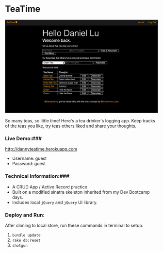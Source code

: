 # TeaTime

![Teatime Screenshot](https://raw.githubusercontent.com/dandydanny/tea_time/master/teatime_screenshot.png "Teatime screenshot")

So many teas, so little time! Here's a tea drinker's logging app. Keep tracks of the teas you like, try teas others liked and share your thoughts.

### Live Demo:### 
http://dannyteatime.herokuapp.com
* Username: guest
* Password: guest

### Technical Information:###
* A CRUD App / Active Record practice
* Built on a modified sinatra skeleton inherited from my Dev Bootcamp days.
* Includes local `jQuery` and `jQuery` UI library.

### Deploy and Run: ###

After cloning to local store, run these commands in terminal to setup:
1. `bundle update`
2. `rake db:reset`
3. `shotgun`


